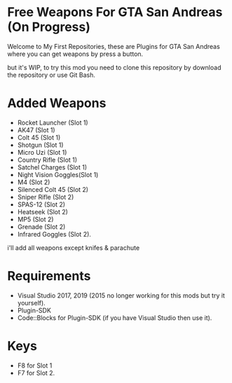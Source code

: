 # Free Weapons For GTA San Andreas (On Progress)
Welcome to My First Repositories, these are Plugins for GTA San Andreas where you can get weapons by press a button.

but it's WIP, to try this mod you need to clone this repository by download the repository or use Git Bash.

# Added Weapons
- Rocket Launcher (Slot 1)
- AK47 (Slot 1)
- Colt 45 (Slot 1)
- Shotgun (Slot 1)
- Micro Uzi (Slot 1)
- Country Rifle (Slot 1)
- Satchel Charges (Slot 1)
- Night Vision Goggles(Slot 1)
- M4 (Slot 2)
- Silenced Colt 45 (Slot 2)
- Sniper Rifle (Slot 2)
- SPAS-12 (Slot 2)
- Heatseek (Slot 2)
- MP5 (Slot 2)
- Grenade (Slot 2)
- Infrared Goggles (Slot 2).

i'll add all weapons except knifes & parachute 

# Requirements
- Visual Studio 2017, 2019 (2015 no longer working for this mods but try it yourself).
- Plugin-SDK
- Code::Blocks for Plugin-SDK (if you have Visual Studio then use it).

# Keys
- F8 for Slot 1
- F7 for Slot 2.
